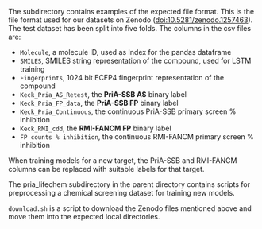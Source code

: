 The subdirectory contains examples of the expected file format.
This is the file format used for our datasets on Zenodo ([doi:10.5281/zenodo.1257463](https://doi.org/10.5281/zenodo.1257463)).
The test dataset has been split into five folds.
The columns in the csv files are:
* `Molecule`, a molecule ID, used as Index for the pandas dataframe
* `SMILES`, SMILES string representation of the compound, used for LSTM training
* `Fingerprints`, 1024 bit ECFP4 fingerprint representation of the compound
* `Keck_Pria_AS_Retest`, the **PriA-SSB AS** binary label
* `Keck_Pria_FP_data`, the **PriA-SSB FP** binary label
* `Keck_Pria_Continuous`, the continuous PriA-SSB primary screen % inhibition
* `Keck_RMI_cdd`, the **RMI-FANCM FP** binary label
* `FP counts % inhibition`, the continuous RMI-FANCM primary screen % inhibition

When training models for a new target, the PriA-SSB and RMI-FANCM columns can be replaced with suitable labels for that target.

The pria_lifechem subdirectory in the parent directory contains scripts for preprocessing a chemical screening dataset for training new models.

`download.sh` is a script to download the Zenodo files mentioned above and move them into the expected local directories.

